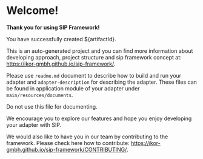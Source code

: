 # Welcome!

**Thank you for using SIP Framework!**

You have successfully created ${artifactId}.

This is an auto-generated project and you can find more information about developing approach, project structure and
sip framework concept at:
https://ikor-gmbh.github.io/sip-framework/.

Please use `readme.md` document to describe how to build and run your adapter and `adapter-description` for describing
the adapter. These files can be found in application module of your adapter under `main/resources/documents`.

Do not use this file for documenting.

We encourage you to explore our features and hope you enjoy developing your adapter with SIP.

We would also like to have you in our team by contributing to the framework. Please check here how to contribute:
https://ikor-gmbh.github.io/sip-framework/CONTRIBUTING/.